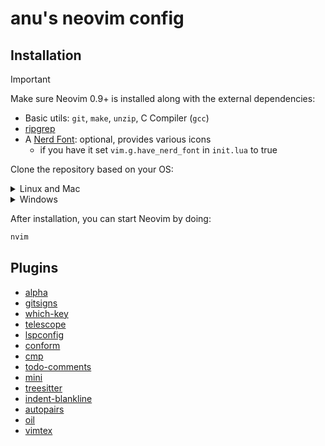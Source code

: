# anu's neovim config

## Installation

> [!IMPORTANT]
> Make sure Neovim 0.9+ is installed along with the external dependencies:
> - Basic utils: `git`, `make`, `unzip`, C Compiler (`gcc`)
> - [ripgrep](https://github.com/BurntSushi/ripgrep#installation)
> - A [Nerd Font](https://www.nerdfonts.com/): optional, provides various icons
>   - if you have it set `vim.g.have_nerd_font` in `init.lua` to true


Clone the repository based on your OS:

<details><summary> Linux and Mac </summary>

```sh
git clone https://github.com/ae-bii/nix-config.git
mv nix-config/modules/home-manager/neovim/nvim/* "${XDG_CONFIG_HOME:-$HOME/.config}"/nvim
rm -rf nix-config/
```

</details>

<details><summary> Windows </summary>

If you're using `cmd.exe`:

```
git clone https://github.com/ae-bii/nix-config.git
move .\nix-config\modules\home-manager\neovim\nvim\* %userprofile%\AppData\Local\nvim\
rmdir nix-config
```

If you're using `powershell.exe`

```
git clone https://github.com/ae-bii/nix-config.git
Move-Item -Path .\nix-config\modules\home-manager\neovim\nvim\* -Destination $env:USERPROFILE\AppData\Local\nvim\
Remove-Item -Path .\nix-config\ -Recurse
```

</details>

After installation, you can start Neovim by doing:
```sh
nvim
```

## Plugins
- [alpha](https://github.com/goolord/alpha-nvim)
- [gitsigns](https://github.com/lewis6991/gitsigns.nvim)
- [which-key](https://github.com/folke/which-key.nvim)
- [telescope](https://github.com/nvim-telescope/telescope.nvim)
- [lspconfig](https://github.com/neovim/nvim-lspconfig)
- [conform](https://github.com/stevearc/conform.nvim)
- [cmp](https://github.com/hrsh7th/nvim-cmp)
- [todo-comments](https://github.com/folke/todo-comments.nvim)
- [mini](https://github.com/echasnovski/mini.nvim)
- [treesitter](https://github.com/nvim-treesitter/nvim-treesitter)
- [indent-blankline](https://github.com/lukas-reineke/indent-blankline.nvim)
- [autopairs](https://github.com/windwp/nvim-autopairs)
- [oil](https://github.com/stevearc/oil.nvim)
- [vimtex](https://github.com/lervag/vimtex)
